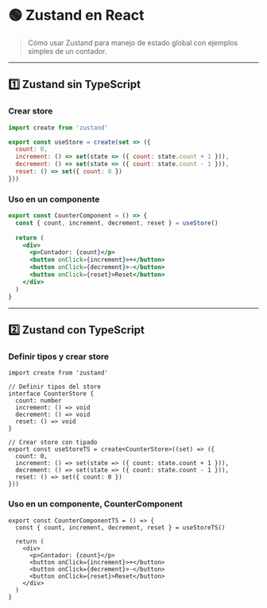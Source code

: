 # 🟢 Zustand en React

> Cómo usar Zustand para manejo de estado global con ejemplos simples de un contador.

---

## 1️⃣ Zustand sin TypeScript

### Crear store

```jsx
import create from 'zustand'

export const useStore = create(set => ({
  count: 0,
  increment: () => set(state => ({ count: state.count + 1 })),
  decrement: () => set(state => ({ count: state.count - 1 })),
  reset: () => set({ count: 0 })
}))
```

### Uso en un componente

```jsx
export const CounterComponent = () => {
  const { count, increment, decrement, reset } = useStore()
  
  return (
    <div>
      <p>Contador: {count}</p>
      <button onClick={increment}>+</button>
      <button onClick={decrement}>-</button>
      <button onClick={reset}>Reset</button>
    </div>
  )
}
```

---

## 2️⃣ Zustand con TypeScript

### Definir tipos y crear store

```tsx
import create from 'zustand'

// Definir tipos del store
interface CounterStore {
  count: number
  increment: () => void
  decrement: () => void
  reset: () => void
}

// Crear store con tipado
export const useStoreTS = create<CounterStore>((set) => ({
  count: 0,
  increment: () => set(state => ({ count: state.count + 1 })),
  decrement: () => set(state => ({ count: state.count - 1 })),
  reset: () => set({ count: 0 })
}))
```

### Uso en un componente, CounterComponent

```tsx
export const CounterComponentTS = () => {
  const { count, increment, decrement, reset } = useStoreTS()

  return (
    <div>
      <p>Contador: {count}</p>
      <button onClick={increment}>+</button>
      <button onClick={decrement}>-</button>
      <button onClick={reset}>Reset</button>
    </div>
  )
}
```
